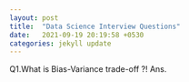 ```yaml
---
layout: post
title:  "Data Science Interview Questions"
date:   2021-09-19 20:19:58 +0530
categories: jekyll update
---
```

Q1.What is Bias-Variance trade-off ?!
Ans.
